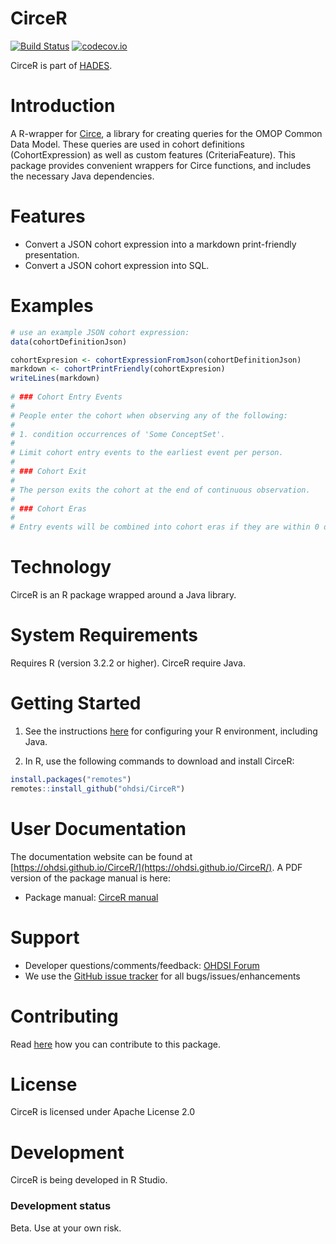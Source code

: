 CirceR
======

[![Build Status](https://github.com/OHDSI/CirceR/workflows/R-CMD-check/badge.svg)](https://github.com/OHDSI/CirceR/actions?query=workflow%3AR-CMD-check)
[![codecov.io](https://codecov.io/github/OHDSI/CirceR/coverage.svg?branch=main)](https://app.codecov.io/github/OHDSI/CirceR?branch=main)

CirceR is part of [HADES](https://ohdsi.github.io/Hades/).

Introduction
============
A R-wrapper for [Circe](https://github.com/OHDSI/circe-be), a library for creating queries for the OMOP Common Data Model. These queries are used in cohort definitions (CohortExpression) as well as custom features (CriteriaFeature). This package provides convenient wrappers for Circe functions, and includes the necessary Java dependencies.

Features
========

- Convert a JSON cohort expression into a markdown print-friendly presentation.
- Convert a JSON cohort expression into SQL.

Examples
========

```r
# use an example JSON cohort expression:
data(cohortDefinitionJson)

cohortExpresion <- cohortExpressionFromJson(cohortDefinitionJson)
markdown <- cohortPrintFriendly(cohortExpresion)
writeLines(markdown)
 
# ### Cohort Entry Events
# 
# People enter the cohort when observing any of the following:
# 
# 1. condition occurrences of 'Some ConceptSet'.
# 
# Limit cohort entry events to the earliest event per person.
# 
# ### Cohort Exit
# 
# The person exits the cohort at the end of continuous observation.
# 
# ### Cohort Eras
# 
# Entry events will be combined into cohort eras if they are within 0 days of each other.

```

Technology
==========
CirceR is an R package wrapped around a Java library.

System Requirements
===================
Requires R (version 3.2.2 or higher). CirceR require Java.

Getting Started
===============
1. See the instructions [here](https://ohdsi.github.io/Hades/rSetup.html) for configuring your R environment, including Java.

2. In R, use the following commands to download and install CirceR:

  ```r
  install.packages("remotes")
  remotes::install_github("ohdsi/CirceR")
  ```

User Documentation
==================
The documentation website can be found at [https://ohdsi.github.io/CirceR/](https://ohdsi.github.io/CirceR/). A PDF version of the package manual is here:

* Package manual: [CirceR manual](https://raw.githubusercontent.com/OHDSI/CirceR/main/extras/CirceR.pdf) 


Support
=======
* Developer questions/comments/feedback: <a href="http://forums.ohdsi.org/c/developers">OHDSI Forum</a>
* We use the <a href="https://github.com/OHDSI/CirceR/issues">GitHub issue tracker</a> for all bugs/issues/enhancements

Contributing
============
Read [here](https://ohdsi.github.io/Hades/contribute.html) how you can contribute to this package.

License
=======
CirceR is licensed under Apache License 2.0

Development
===========
CirceR is being developed in R Studio.

### Development status

Beta. Use at your own risk.
